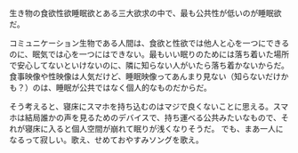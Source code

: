 生き物の食欲性欲睡眠欲とある三大欲求の中で、最も公共性が低いのが睡眠欲だ。

コミュニケーション生物である人間は、食欲と性欲では他人と心を一つにできるのに、眠気では心を一つにはできない。最もいい眠りのためには落ち着いた場所で安心してないといけないのに、隣に知らない人がいたら落ち着かないからだ。食事映像や性映像は人気だけど、睡眠映像ってあんまり見ない（知らないだけかも？）のは、睡眠が公共ではなく個人的なものだからだ。

そう考えると、寝床にスマホを持ち込むのはマジで良くないことに思える。スマホは結局誰かの声を見るためのデバイスで、持ち運べる公共みたいなもので、それが寝床に入ると個人空間が崩れて眠りが浅くなりそうだ。
でも、まあ一人になるって寂しい。歌え、せめておやすみソングを歌え。
